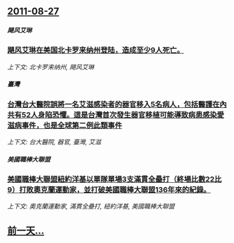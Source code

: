 ## [2011-08-27](/news/2011/08/27/index.md)

##### 飓风艾琳
### [ 飓风艾琳在美国北卡罗来纳州登陆，造成至少9人死亡。](/news/2011/08/27/飓风艾琳在美国北卡罗来纳州登陆-造成至少9人死亡.md)
_上下文: 北卡罗来纳州, 飓风艾琳_

##### 臺灣
### [ 台灣台大醫院誤將一名艾滋感染者的器官移入5名病人，包括醫護在內共有52人身陷恐懼。這是台灣首次發生器官移植可能導致病患感染愛滋病事件，也是全球第二例此類事件 ](/news/2011/08/27/台灣台大醫院誤將一名艾滋感染者的器官移入5名病人-包括醫護在內共有52人身陷恐懼-這是台灣首次發生器官移植可能導致病患.md)
_上下文: 台大醫院, 器官, 臺灣, 艾滋_

##### 美國職棒大聯盟
### [ 美國職棒大聯盟紐約洋基以單隊單場3支滿貫全壘打（終場比數22比9）打敗奧克蘭運動家，並打破美國職棒大聯盟136年來的紀錄。 ](/news/2011/08/27/美國職棒大聯盟紐約洋基以單隊單場3支滿貫全壘打-終場比數22比9-打敗奧克蘭運動家-並打破美國職棒大聯盟136年來的紀.md)
_上下文: 奧克蘭運動家, 滿貫全壘打, 紐約洋基, 美國職棒大聯盟_

## [前一天...](/news/2011/08/26/index.md)

